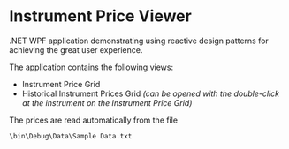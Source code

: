 Instrument Price Viewer
================

.NET WPF application demonstrating using reactive design patterns for achieving the great user experience.

The application contains the following views:
* Instrument Price Grid
* Historical Instrument Prices Grid *(can be opened with the double-click at the instrument on the Instrument Price Grid)*

The prices are read automatically from the file
```
\bin\Debug\Data\Sample Data.txt
```
